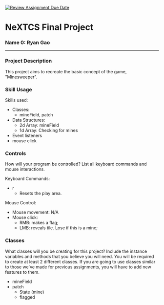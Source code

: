 [![Review Assignment Due Date](https://classroom.github.com/assets/deadline-readme-button-22041afd0340ce965d47ae6ef1cefeee28c7c493a6346c4f15d667ab976d596c.svg)](https://classroom.github.com/a/19cMSIh9)
# NeXTCS Final Project
### Name 0: Ryan Gao
---

### Project Description
This project aims to recreate the basic concept of the game, "Minesweeper". 

### Skill Usage
Skills used:
- Classes:
  - mineField, patch
- Data Structures:
  -  2d Array: mineField
  -  1d Array: Checking for mines
- Event listeners
-   mouse click

### Controls
How will your program be controlled? List all keyboard commands and mouse interactions.

Keyboard Commands:
- r
  - Resets the play area.

Mouse Control:
- Mouse movement: N/A
- Mouse click:
  - RMB: makes a flag;
  - LMB: reveals tile. Lose if this is a mine;


### Classes
What classes will you be creating for this project? Include the instance variables and methods that you believe you will need. You will be required to create at least 2 different classes. If you are going to use classes similar to those we've made for previous assignments, you will have to add new features to them.
- mineField
- patch
  - State (mine)
  - flagged

